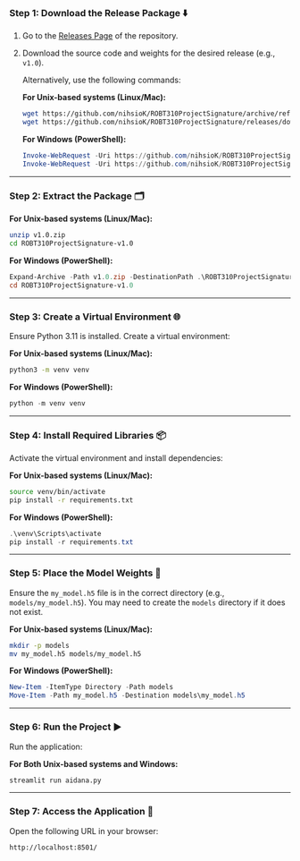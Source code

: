 ### Step 1: Download the Release Package ⬇️

1. Go to the [Releases Page](https://github.com/nihsioK/ROBT310ProjectSignature/releases) of the repository.
2. Download the source code and weights for the desired release (e.g., `v1.0`).

   Alternatively, use the following commands:

   **For Unix-based systems (Linux/Mac):**

   ```bash
   wget https://github.com/nihsioK/ROBT310ProjectSignature/archive/refs/tags/v1.0.zip
   wget https://github.com/nihsioK/ROBT310ProjectSignature/releases/download/v1.0/my_model.h5 -O models/my_model.h5
   ```

   **For Windows (PowerShell):**

   ```powershell
   Invoke-WebRequest -Uri https://github.com/nihsioK/ROBT310ProjectSignature/archive/refs/tags/v1.0.zip -OutFile v1.0.zip
   Invoke-WebRequest -Uri https://github.com/nihsioK/ROBT310ProjectSignature/releases/download/v1.0/my_model.h5 -OutFile models\my_model.h5
   ```

---

### Step 2: Extract the Package 🗂️

**For Unix-based systems (Linux/Mac):**

```bash
unzip v1.0.zip
cd ROBT310ProjectSignature-v1.0
```

**For Windows (PowerShell):**

```powershell
Expand-Archive -Path v1.0.zip -DestinationPath .\ROBT310ProjectSignature-v1.0
cd ROBT310ProjectSignature-v1.0
```

---

### Step 3: Create a Virtual Environment 🌐

Ensure Python 3.11 is installed. Create a virtual environment:

**For Unix-based systems (Linux/Mac):**

```bash
python3 -m venv venv
```

**For Windows (PowerShell):**

```powershell
python -m venv venv
```

---

### Step 4: Install Required Libraries 📦

Activate the virtual environment and install dependencies:

**For Unix-based systems (Linux/Mac):**

```bash
source venv/bin/activate
pip install -r requirements.txt
```

**For Windows (PowerShell):**

```powershell
.\venv\Scripts\activate
pip install -r requirements.txt
```

---

### Step 5: Place the Model Weights 🎯

Ensure the `my_model.h5` file is in the correct directory (e.g., `models/my_model.h5`). You may need to create the `models` directory if it does not exist.

**For Unix-based systems (Linux/Mac):**

```bash
mkdir -p models
mv my_model.h5 models/my_model.h5
```

**For Windows (PowerShell):**

```powershell
New-Item -ItemType Directory -Path models
Move-Item -Path my_model.h5 -Destination models\my_model.h5
```

---

### Step 6: Run the Project ▶️

Run the application:

**For Both Unix-based systems and Windows:**

```bash
streamlit run aidana.py
```

---

### Step 7: Access the Application 🌟

Open the following URL in your browser:

```bash
http://localhost:8501/
```
